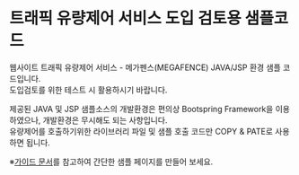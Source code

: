 # 트래픽 유량제어 서비스 도입 검토용 샘플코드
<p>웹사이트 트래픽 유량제어 서비스 - 메가펜스(MEGAFENCE) JAVA/JSP 환경 샘플 코드입니다.<br/>도입검토를 위한 테스트 시 활용하시기 바랍니다. </p>
<p>제공된 JAVA 및 JSP 샘플소스의 개발환경은 편의상 Bootspring Framework을 이용하였으나, 개발환경은 무시해도 되는 사항입니다.<br/><span class="is-red">유량제어를 호출하기위한 라이브러리 파일 및 샘플 호출 코드만 COPY & PATE로 사용</span>하면 됩니다.</p>
<p><span class='is-red'>※</span><a href='https://drive.google.com/file/d/10I2NK-ThqFS5d0o1vyDXVhPLTxml89P_/view?usp=sharing'>가이드 문서</a>를 참고하여 간단한 샘플 페이지를 만들어 보세요.</p>
